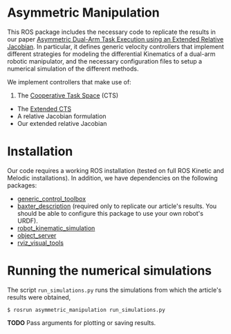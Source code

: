Asymmetric Manipulation
===
This ROS package includes the necessary code to replicate the results in our paper
[Asymmetric Dual-Arm Task Execution using an Extended Relative Jacobian](https://arxiv.org/abs/1905.01248).
In particular, it defines generic velocity controllers that implement different strategies for modeling
the differential Kinematics of a dual-arm robotic manipulator, and the necessary configuration files to
setup a numerical simulation of the different methods.

We implement controllers that make use of:
1. The [Cooperative Task Space](https://dynamicsystems.asmedigitalcollection.asme.org/pdfaccess.ashx?url=/data/journals/jdsmaa/26230/691_1.pdf) (CTS)
* The [Extended CTS](https://ieeexplore.ieee.org/abstract/document/7759161)
* A relative Jacobian formulation
* Our extended relative Jacobian

Installation
==
Our code requires a working ROS installation (tested on full ROS Kinetic and Melodic installations).
In addition, we have dependencies on the following packages:
* [generic_control_toolbox](https://github.com/diogoalmeida/generic_control_toolbox)
* [baxter_description](https://github.com/RethinkRobotics/baxter_common) (required only to replicate our article's results. You should be able to configure this package to use your own robot's URDF).
* [robot_kinematic_simulation](https://github.com/diogoalmeida/robot_kinematic_simulation)
* [object_server](https://github.com/diogoalmeida/ros_object_server)
* [rviz_visual_tools](https://github.com/PickNikRobotics/rviz_visual_tools)

Running the numerical simulations
==
The script `run_simulations.py` runs the simulations from which the article's results were obtained,
```
$ rosrun asymmetric_manipulation run_simulations.py
```

**TODO** Pass arguments for plotting or saving results.
